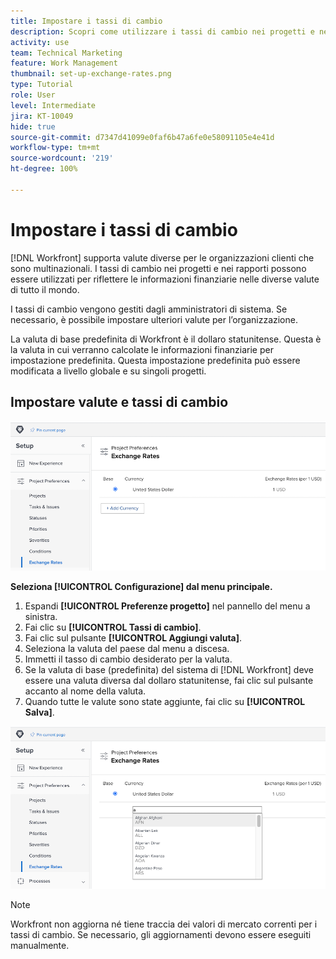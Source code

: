 ```yaml
---
title: Impostare i tassi di cambio
description: Scopri come utilizzare i tassi di cambio nei progetti e nei rapporti per riflettere le informazioni finanziarie nelle diverse valute di tutto il mondo.
activity: use
team: Technical Marketing
feature: Work Management
thumbnail: set-up-exchange-rates.png
type: Tutorial
role: User
level: Intermediate
jira: KT-10049
hide: true
source-git-commit: d7347d41099e0faf6b47a6fe0e58091105e4e41d
workflow-type: tm+mt
source-wordcount: '219'
ht-degree: 100%

---
```


# Impostare i tassi di cambio

[!DNL Workfront] supporta valute diverse per le organizzazioni clienti che sono multinazionali. I tassi di cambio nei progetti e nei rapporti possono essere utilizzati per riflettere le informazioni finanziarie nelle diverse valute di tutto il mondo.

I tassi di cambio vengono gestiti dagli amministratori di sistema. Se necessario, è possibile impostare ulteriori valute per l’organizzazione.

La valuta di base predefinita di Workfront è il dollaro statunitense. Questa è la valuta in cui verranno calcolate le informazioni finanziarie per impostazione predefinita. Questa impostazione predefinita può essere modificata a livello globale e su singoli progetti.

## Impostare valute e tassi di cambio

![Immagine della selezione dei tassi di cambio](assets/setting-up-finances-4.png)

**Seleziona [!UICONTROL Configurazione] dal menu principale.**

1. Espandi **[!UICONTROL Preferenze progetto]** nel pannello del menu a sinistra.
1. Fai clic su **[!UICONTROL Tassi di cambio]**.
1. Fai clic sul pulsante **[!UICONTROL Aggiungi valuta]**.
1. Seleziona la valuta del paese dal menu a discesa.
1. Immetti il tasso di cambio desiderato per la valuta.
1. Se la valuta di base (predefinita) del sistema di [!DNL Workfront] deve essere una valuta diversa dal dollaro statunitense, fai clic sul pulsante accanto al nome della valuta.
1. Quando tutte le valute sono state aggiunte, fai clic su **[!UICONTROL Salva]**.

![Immagine dell’aggiunta di una valuta all’elenco dei tassi di cambio](assets/setting-up-finances-5.png)

>[!NOTE]
>
>Workfront non aggiorna né tiene traccia dei valori di mercato correnti per i tassi di cambio. Se necessario, gli aggiornamenti devono essere eseguiti manualmente.
